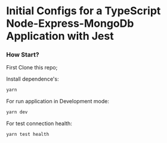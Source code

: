 # Initial Configs for a TypeScript Node-Express-MongoDb Application with Jest

### How Start?

First Clone this repo;

Install dependence's:

```bash
yarn
```

For run application in Development mode:

```bash
yarn dev
```

For test connection health:

```bash
yarn test health
```
